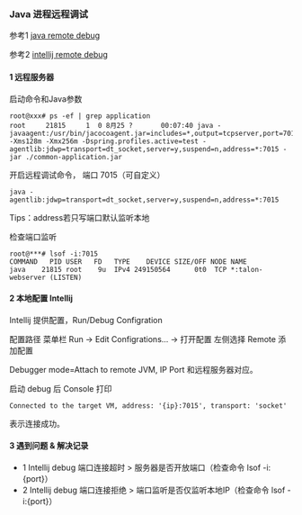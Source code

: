 ### Java 进程远程调试

参考1 [java remote debug](https://www.baeldung.com/java-application-remote-debugging)

参考2 [intellij remote debug](https://www.baeldung.com/intellij-remote-debugging)

#### 1 远程服务器

启动命令和Java参数

```shell
root@xxx# ps -ef | grep application
root     21815     1  0 8月25 ?       00:07:40 java -javaagent:/usr/bin/jacocoagent.jar=includes=*,output=tcpserver,port=7012,address=* -Xms128m -Xmx256m -Dspring.profiles.active=test -agentlib:jdwp=transport=dt_socket,server=y,suspend=n,address=*:7015 -jar ./common-application.jar
```

开启远程调试命令， 端口 7015（可自定义）
```shell
java -agentlib:jdwp=transport=dt_socket,server=y,suspend=n,address=*:7015

```

Tips：address若只写端口默认监听本地

检查端口监听
```shell
root@***# lsof -i:7015
COMMAND   PID USER   FD   TYPE    DEVICE SIZE/OFF NODE NAME
java    21815 root    9u  IPv4 249150564      0t0  TCP *:talon-webserver (LISTEN)
```


#### 2 本地配置 Intellij

Intellij 提供配置，Run/Debug Configration

配置路径 菜单栏 Run -> Edit Configrations... -> 打开配置 左侧选择 Remote 添加配置

Debugger mode=Attach to remote JVM, IP Port 和远程服务器对应。

启动 debug 后 Console 打印 
```shell
Connected to the target VM, address: '{ip}:7015', transport: 'socket'
``` 
表示连接成功。

#### 3 遇到问题 & 解决记录

- 1 Intellij debug 端口连接超时 > 服务器是否开放端口（检查命令 lsof -i:{port}）
- 2 Intellij debug 端口连接拒绝 > 端口监听是否仅监听本地IP（检查命令 lsof -i:{port}）
